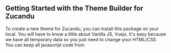 ## Getting Started with the Theme Builder for Zucandu

<p>To create a new theme for Zucandu, you can install this package on your local. You will have to know a little about Vanilla JS, Vuejs. It's easy because we have all temporary data so you just need to change your HTML/CSS. You can keep all javascript code from <script> tag in Vue components if you don't know much about JS or Vue.</p>

<p>In this package, we have made it simple so that you can create a new theme. All data are .json files and you can see them in <code>/storage/app/public/data/</code>. When you complete the theme, you must create the package with the following structure. You can upload your theme to zucandu.com site and earn money.</p>
<div>_theme_name</div>
<div>____assets (your images)</div>
<div>____templates</div>
<div>_______storefront (where you work on)</div>
<div>__________plugins</div>
<div>__________scss</div>
<div>__________templates</div>
<div>__________...(Vue component .vue)</div>

## Setup Local Server and Install the Theme Builder

<p>Download the package and extract the package on your destination folder.</p>

<ol>
    <li><code>npm install</code></li>
    <li><code>php composer.phar update --no-scripts</code></li>
    <li>Change <code>.env.example</code> to <code>.env</code></li>    
    <li><code>php artisan storage:link</code></li>
    <li><code>php artisan key:generate</code></li>
    <li><a href="https://drive.google.com/file/d/1WyS_yxeQKWXt8rBSmSGHEj7mCVaOqwTk/view?usp=sharing" target="_blank">Download the data.zip</a> and extract it in <code>/storage/app/public</code>. This zip file includes .json data and images for the example theme.</li>
    <li>Open 2 CLI and run: <code>npm run watch</code> and <code>php artisan serve</code></li>
    <li>Open: <a href="http://localhost:8000" target="_blank">http://localhost:8000</a> and enjoy!</li>
</ol>

## How to Work

<p>All of theme files will be located at <code>/resources/js/components/themes/default/</code>. When you complete, you can pack your theme with above structure and upload your theme to https://zucandu.com</p>

## Some notes:

<p>- This package comes with everything needed to create a new Zucandu theme. You just need to know HTML CSS or SCSS. Kinda easy! Also, if you want to learn about Vuejs, this is a good package to start with.</p>
<p>- When you customize the layout on the product listing, the filter feature will not apply when you selected the filter option because all of data is temporary from <code>/storage/app/public/data/</code> however it should work when the URL looks like this:</p>

<p><code>http://localhost:8000/category/appliances?flt=m:2|m:3|a:1-2|r:4|p:100-120</code></p>

<p>- You can easy to change your data from <code>/storage/app/public/data/</code>. Keep all of fields and only change the data if it's necessary.</p>
